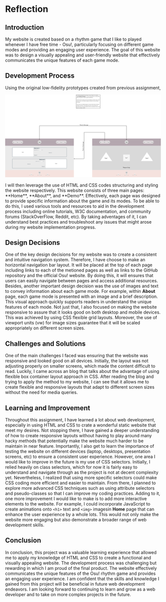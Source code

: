 # Reflection
## Introduction
My website is created based on a rhythm game that I like to played whenever I have free time - Osu!, particularly focusing on different game modes and providing an engaging user experience. The goal of this website was to design a visually appealing and user-friendly website that effectively communicates the unique features of each game mode.

## Development Process
Using the original low-fidelity prototypes created from previous assignment,
<p align="center" width="100%">
    <img src="img/Low-fidelity prototype.webp">
</p>
I will then leverage the use of HTML and CSS codes structuring and styling the website respectively. This website consists of three main pages: **Home**, **About**, and **Demo**. Effectively, each page was designed to provide specific information about the game and its modes. To be able to do this, I used various tools and resources to aid in the development process including online tutorials, W3C documentation, and community forums (StackOverFlow, Reddit, etc). By taking adventages of it, I can understand best practices and troubleshoot any issues that might arose during my website implementation progress.

## Design Decisions
One of the key design decisions for my website was to create a consistent and intuitive navigation system. Therefore, I have choose to make an horizontal navigation bar layout. It will be placed at the top of each page including links to each of the metioned pages as well as links to the GitHub repository and the official Osu! website. By doing this, it will ensures that users can easily navigate between pages and access additional resources. Besides, another important design decision was the use of images and text to convey information about each game mode. For example, within **About** page, each game mode is presented with an image and a brief description. This visual approach quickly supports readers in understand the unique features of each mode. Not just that, I also focused on making the website responsive to assure that it looks good on both desktop and mobile devices. This was achieved by using CSS flexible grid layouts. Moreover, the use of viewport units (vw) for image sizes guarantee that it will be scaled appropriately on different screen sizes.

## Challenges and Solutions
One of the main challenges I faced was ensuring that the website was responsive and looked good on all devices. Initially, the layout was not adjusting properly on smaller screens, which made the content difficult to read. Luckily, I came across an blog that talks about the advantage of using flexible box container layout approach in CSS. After reading the blog and trying to apply the method to my website, I can see that it allows me to create flexible and responsive layouts that adapt to different screen sizes without the need for media queries.

## Learning and Improvement
Throughout this assignment, I have learned a lot about web development, especially in using HTML and CSS to crate a wonderful static website that meet my desires. Not stopping there, I have gained a deeper understanding of how to create responsive layouts without having to play around many hacky methods that potentially make the website much harder to be maintain in near feature. Importantly, I also get to learn the importance of testing the website on different devices (laptop, desktops, presentation screens, etc) to ensure a consistent user experience. However, one area I would like to improve in the future is my use of CSS selectors. Initially, I relied heavily on class selectors, which for now it is fairly easy to understand and navigate through as the project is not at decent complexity yet. Nevertheless, I realized that using more specific selectors could make CSS coding more efficient and easier to maintain. From there, I planned to explore more advanced CSS techniques such as using attribute selectors and pseudo-classes so that I can improve my coding practices. Adding to it, one more improvement I would like to make is to add more interactive elements to the website. For example, I could incorporate JavaScript to create animations onto `<h1>` text and `<img>` imagesin **Home** page that can enhance the user experience by a whole lots. This would not only make the website more engaging but also demonstrate a broader range of web development skills.

## Conclusion
In conclusion, this project was a valuable learning experience that allowed me to apply my knowledge of HTML and CSS to create a functional and visually appealing website. The development process was challenging but rewarding in which I am proud of the final product. The website effectively communicates the unique features of the Osu! rhythm game and provides an engaging user experience. I am confident that the skills and knowledge I gained from this project will be beneficial in future web development endeavors. I am looking forward to continuing to learn and grow as a web developer and to take on more complex projects in the future.
